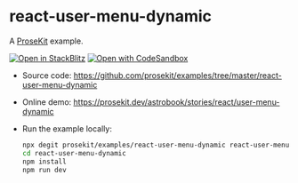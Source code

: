 # react-user-menu-dynamic

A [ProseKit](https://prosekit.dev) example.

[![Open in StackBlitz](https://developer.stackblitz.com/img/open_in_stackblitz.svg)](https://stackblitz.com/github/prosekit/examples/tree/master/react-user-menu-dynamic)
[![Open with CodeSandbox](https://assets.codesandbox.io/github/button-edit-lime.svg)](https://codesandbox.io/p/sandbox/github/prosekit/examples/tree/master/react-user-menu-dynamic)

- Source code: https://github.com/prosekit/examples/tree/master/react-user-menu-dynamic
- Online demo: https://prosekit.dev/astrobook/stories/react/user-menu-dynamic
- Run the example locally:

  ```bash
  npx degit prosekit/examples/react-user-menu-dynamic react-user-menu-dynamic
  cd react-user-menu-dynamic
  npm install
  npm run dev
  ```
